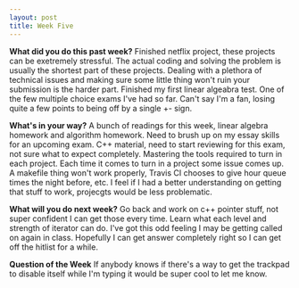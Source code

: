 ```yaml
---
layout: post
title: Week Five
---
```


**What did you do this past week?**
Finished netflix project, these projects can be exetremely stressful. The actual coding and solving the problem is usually the shortest part of these
projects. Dealing with a plethora of technical issues and making sure some little thing won't ruin your submission is the harder part. Finished
my first linear algeabra test. One of the few multiple choice exams I've had so far. Can't say I'm a fan, losing quite a few points to 
being off by a single +- sign.

**What's in your way?**
A bunch of readings for this week, linear algebra homework and algorithm homework. Need to brush up on my essay skills for an upcoming exam.
C++ material, need to start reviewing for this exam, not sure what to expect completely. Mastering the tools required to turn in each project.
Each time it comes to turn in a project some issue comes up. A makefile thing won't work properly, Travis CI chooses to give hour queue times the 
night before, etc. I feel if I had a better understanding on getting that stuff to work, projecgts would be less problematic.

**What will you do next week?**
Go back and work on c++ pointer stuff, not super confident I can get those every time. Learn what each level and strength of iterator can do.
I've got this odd feeling I may be getting called on again in class. Hopefully I can get answer completely right so I can get off the hitlist for a while.

**Question of the Week**
If anybody knows if there's a way to get the trackpad to disable itself while I'm typing it would be super cool to let me know.

